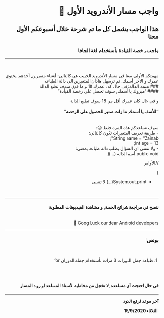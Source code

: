 <div dir = "rtl">

# واجب مسار الأندرويد الأول 💚
## هذا الواجب يشمل كل ما تم شرحة خلال أسبوعكم الأول معنا
### واجب رخصة القيادة بأستخدام لغة الجافا 
<hr>
<br>
<br>
مهمتكم الأولى معنا في مسار الأندرويد الحبيب هي كالتالي:
أنشاء متغيرين, أحدهما يحتوي عمرك و الاخر أسمك. ثم ترسهل هاذان المتغيرين الى دالة الطباعه 
<br>
### مهمه الدالة:
في حال كان عمرك 18 و ما فوق سوف تطبع الدالة 
<br>
#### “مبروك يا أسمك, سوف تحصل على رخصة القيادة”

و في حال كان عمرك أقل من 18 سوف تطبع الدالة
<br> 
#### “للأسف يا أسمك, ما زلت صغير للحصول على الرخصة”

<br>
سوف نساعدكم هذه المره فقط 😉:
<br> 
 -  طريقة تعريف المتغيرات تكون كالتالي:
<br> 
String name = "Zainab";
<br>
int age = 13;
<br>
 - ولا تنسى ان السؤال يطلب دالة طباعه بمعنى:
<br>
public void أسم الداله (...){

//الأوامر 

}
<br>
 - System.out.print(...) لا تنسى 
<br>
<hr>

#### ننصح في مراجعة شرائح الحصة, و مشاهدة الفيديوهات المطلوبة
<br>
Goog Luck our dear Android developers 💚
<hr>

### بونص!

<br>

&#x202b; 1. طباعة جمل الدورات 3 مرات بأستخدام جملة الدوران for 

<br>
<br>

####  في حال احتجت أي مساعده, لا تخجل من مخاطبة الأستاذ المساعد او رواد المسار 
<hr>
<b>آخر موعد لرفع الكود

&#x202b; الثلاثاء 15/9/2020 

</div>
